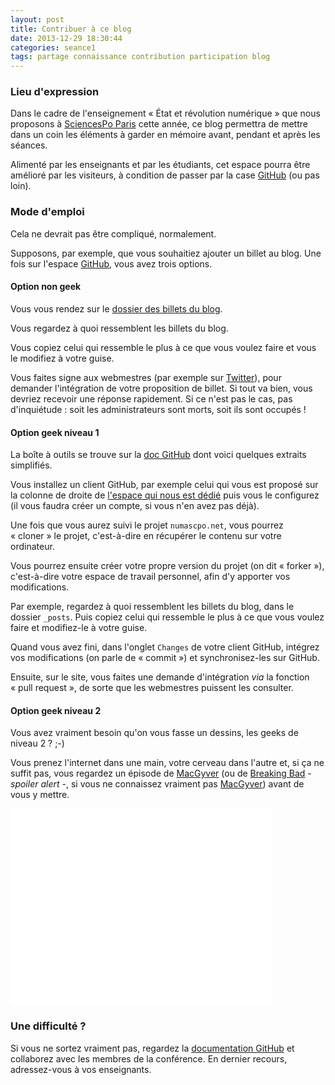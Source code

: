 ```yaml
---
layout: post
title: Contribuer à ce blog
date: 2013-12-29 18:30:44
categories: seance1
tags: partage connaissance contribution participation blog
---
```


### Lieu d'expression

Dans le cadre de l'enseignement &laquo;&nbsp;État et révolution
numérique&nbsp;&raquo; que nous proposons à [SciencesPo Paris][iep]
cette année, ce blog permettra de mettre dans un coin les éléments à
garder en mémoire avant, pendant et après les séances.

Alimenté par les enseignants et par les étudiants, cet espace pourra
être amélioré par les visiteurs, à condition de passer par la case
[GitHub][] (ou pas loin).

### Mode d'emploi

Cela ne devrait pas être compliqué, normalement.

Supposons, par exemple, que vous souhaitiez ajouter un billet au blog.
Une fois sur l'espace [GitHub][], vous avez trois options.

#### Option non geek

Vous vous rendez sur le [dossier des billets du blog][blog-folder].

Vous regardez à quoi ressemblent les billets du blog.

Vous copiez celui qui ressemble le plus à ce que vous voulez faire et
vous le modifiez à votre guise.

Vous faites signe aux webmestres (par exemple sur [Twitter][]), pour
demander l'intégration de votre proposition de billet. Si tout va bien,
vous devriez recevoir une réponse rapidement. Si ce n'est pas le cas,
pas d'inquiétude : soit les administrateurs sont morts, soit ils sont
occupés !

#### Option geek niveau 1

La boîte à outils se trouve sur la [doc GitHub][doc-github] dont voici
quelques extraits simplifiés.

Vous installez un client GitHub, par exemple celui qui vous est proposé
sur la colonne de droite de [l'espace qui nous est dédié][GitHub] puis vous
le configurez (il vous faudra créer un compte, si vous n'en avez pas
déjà).

Une fois que vous aurez suivi le projet `numascpo.net`, vous pourrez
&laquo;&nbsp;cloner&nbsp;&raquo; le projet, c'est-à-dire en récupérer
le contenu sur votre ordinateur.

Vous pourrez ensuite créer votre propre version du projet (on dit
&laquo;&nbsp;forker&nbsp;&raquo;), c'est-à-dire votre espace de travail
personnel, afin d'y apporter vos modifications.

Par exemple, regardez à quoi ressemblent les billets du blog, dans le
dossier `_posts`. Puis copiez celui qui ressemble le plus à ce que vous
voulez faire et modifiez-le à votre guise.

Quand vous avez fini, dans l'onglet `Changes` de votre
client GitHub, intégrez vos modifications (on parle de
&laquo;&nbsp;commit&nbsp;&raquo;) et synchronisez-les sur GitHub.

Ensuite, sur le site, vous faites une demande d'intégration *via*
la fonction &laquo;&nbsp;pull request&nbsp;&raquo;, de sorte que les
webmestres puissent les consulter.

#### Option geek niveau 2

Vous avez vraiment besoin qu'on vous fasse un dessins, les geeks de
niveau 2 ? ;-)

Vous prenez l'internet dans une main, votre cerveau dans l'autre et, si
ça ne suffit pas, vous regardez un épisode de [MacGyver][MacTube] (ou
de [Breaking Bad][BBTube] - *spoiler alert* -, si vous ne connaissez
vraiment pas [MacGyver][MacPedia]) avant de vous y mettre.

<iframe width="420" height="315"
src="//www.youtube.com/embed/lc8RFPZUkiQ" frameborder="0"
allowfullscreen></iframe>


### Une difficulté ?

<p>Si vous ne sortez vraiment pas, regardez la <a
href="http://help.github.com/pages">documentation GitHub</a> et
collaborez avec les membres de la conférence. En dernier recours,
adressez-vous à vos enseignants.</p>


[iep]: //www.sciences-po.fr
[GitHub]: https://github.com/trojette/numascpo.net
[blog-folder]: https://github.com/trojette/numascpo.net/tree/master/_posts
[Twitter]: //www.twitter.com/NumaScPo
[doc-github]: https://help.github.com/articles/set-up-git
[MacTube]: http://www.youtube.com/watch?v=lc8RFPZUkiQ
[BBTube]: http://www.youtube.com/watch?v=yT4hfNL4SKY
[MacPedia]: http://fr.wikipedia.org/wiki/MacGyver
